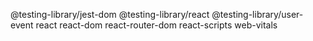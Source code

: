 @testing-library/jest-dom @testing-library/react @testing-library/user-event react react-dom react-router-dom react-scripts web-vitals
